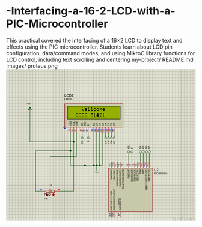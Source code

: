 # -Interfacing-a-16-2-LCD-with-a-PIC-Microcontroller
This practical covered the interfacing of a 16×2 LCD to display text and effects using the PIC microcontroller. Students learn about LCD pin configuration, data/command modes, and using MikroC library functions for LCD control, including text scrolling and centering
my-project/
  README.md
  images/
    proteus.png
    ![App proteus_image](proteus.png)


